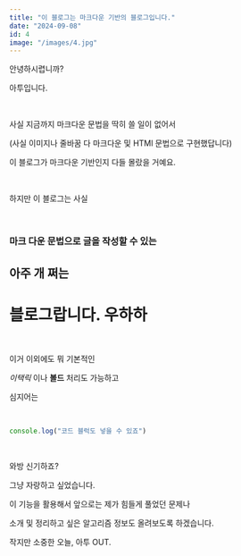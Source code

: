 ```yaml
---
title: "이 블로그는 마크다운 기반의 블로그입니다."
date: "2024-09-08"
id: 4
image: "/images/4.jpg"
---
```


안녕하시렵니까?

아투입니다.

<br/>

사실 지금까지 마크다운 문법을 딱히 쓸 일이 없어서

(사실 이미지나 줄바꿈 다 마크다운 및 HTMl 문법으로 구현했답니다)

이 블로그가 마크다운 기반인지 다들 몰랐을 거예요.

<br/>

하지만 이 블로그는 사실

<br/>

### 마크 다운 문법으로 글을 작성할 수 있는

## 아주 개 쩌는

# 블로그랍니다. 우하하

<br/>

이거 이외에도 뭐 기본적인

_이택릭_ 이나 **볼드** 처리도 가능하고

심지어는

<br/>

```javascript
console.log("코드 블럭도 넣을 수 있죠")
```

<br/>

와방 신기하죠?

그냥 자랑하고 싶었습니다.

이 기능을 활용해서 앞으로는 제가 힘들게 풀었던 문제나

소개 및 정리하고 싶은 알고리즘 정보도 올려보도록 하겠습니다.

작지만 소중한 오늘, 아투 OUT.
